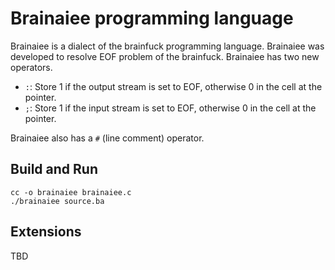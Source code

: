 # Brainaiee programming language

Brainaiee is a dialect of the brainfuck programming language. Brainaiee was developed to resolve EOF problem of the brainfuck. Brainaiee has two new operators.

- `:`: Store 1 if the output stream is set to EOF, otherwise 0 in the cell at the pointer.
- `;`: Store 1 if the input stream is set to EOF, otherwise 0 in the cell at the pointer.

Brainaiee also has a `#` (line comment) operator.

## Build and Run

```
cc -o brainaiee brainaiee.c
./brainaiee source.ba
```

## Extensions

TBD

